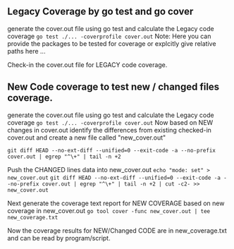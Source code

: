 ## Legacy Coverage by go test and go cover

generate the cover.out file using go test and calculate the Legacy code coverage
``` go test ./... -coverprofile cover.out ```
Note: Here you can provide the packages to be tested for coverage or explcitly give relative paths here ...

Check-in the cover.out file for LEGACY code coverage.

## New Code coverage to test new / changed files coverage.
generate the cover.out file using go test and calculate the Legacy code coverage
``` go test ./... -coverprofile cover.out ```
Now based on NEW changes in cover.out identify the differences from existing checked-in cover.out and create a new file called "new_cover.out"

``` git diff HEAD --no-ext-diff --unified=0 --exit-code -a --no-prefix cover.out | egrep "^\+" | tail -n +2 ```

Push the CHANGED lines data into new_cover.out
``` echo "mode: set" > new_cover.out ```
``` git diff HEAD --no-ext-diff --unified=0 --exit-code -a --no-prefix cover.out | egrep "^\+" | tail -n +2 | cut -c2- >> new_cover.out ```

Next generate the coverage text report for NEW COVERAGE based on new coverage in new_cover.out
``` go tool cover -func new_cover.out | tee new_coverage.txt ```

Now the coverage results for NEW/Changed CODE are in new_coverage.txt and can be read by program/script.
